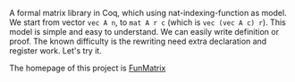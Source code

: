 A formal matrix library in Coq, which using nat-indexing-function as model.
We start from vector `vec A n`, to `mat A r c` (which is `vec (vec A c) r`).
This model is simple and easy to understand.
We can easily write definition or proof.
The known difficulty is the rewriting need extra declaration and register work.
Let's try it.

The homepage of this project is [FunMatrix](https://zhengpushi.github.io/projects/FunMatrix)
